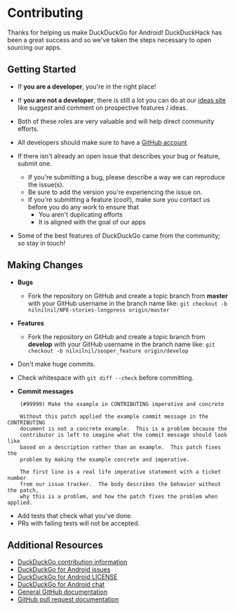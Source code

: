 # Contributing

Thanks for helping us make DuckDuckGo for Android! DuckDuckHack has been a
great success and so we've taken the steps necessary to open sourcing our apps.

## Getting Started

* If **you are a developer**, you're in the right place!
* If **you are not a developer**, there is still a lot you can do at our [ideas site](http://ideas.duckduckhack.com/) like suggest and comment on prospective features / ideas.
* Both of these roles are very valuable and will help direct community efforts.

* All developers should make sure to have a [GitHub account](https://github.com/signup/free)
* If there isn't already an open issue that describes your bug or feature, submit one.
  * If you're submitting a bug, please describe a way we can reproduce the issue(s).
  * Be sure to add the version you're experiencing the issue on.
  * If you're submitting a feature (cool!), make sure you contact us before you do any work to ensure that
    * You aren't duplicating efforts
    * It is aligned with the goal of our apps
* Some of the best features of DuckDuckGo came from the community; so stay in touch!


## Making Changes

* **Bugs**
  * Fork the repository on GitHub and create a topic branch from **master** with your GitHub username in the branch name like:
  `git checkout -b nilnilnil/NPE-stories-longpress origin/master`
* **Features**
  * Fork the repository on GitHub and create a topic branch from **develop** with your GitHub username in the branch name like:
  `git checkout -b nilnilnil/sooper_feature origin/develop`
* Don't make huge commits.
* Check whitespace with `git diff --check` before committing.

* **Commit messages**

````
    (#99999) Make the example in CONTRIBUTING imperative and concrete

    Without this patch applied the example commit message in the CONTRIBUTING
    document is not a concrete example.  This is a problem because the
    contributor is left to imagine what the commit message should look like
    based on a description rather than an example.  This patch fixes the
    problem by making the example concrete and imperative.

    The first line is a real life imperative statement with a ticket number
    from our issue tracker.  The body describes the behavior without the patch,
    why this is a problem, and how the patch fixes the problem when applied.
````

* Add tests that check what you've done.
* PRs with failing tests will not be accepted.

## Additional Resources

* [DuckDuckGo contribution information](http://help.dukgo.com/customer/portal/articles/378777-contributing)
* [DuckDuckGo for Android issues]()
* [DuckDuckGo for Android LICENSE]()
* [DuckDuckGo for Android chat](https://dukgo.com/blog/using-pidgin-with-xmpp-jabber)
* [General GitHub documentation](http://help.github.com/)
* [GitHub pull request documentation](http://help.github.com/send-pull-requests/)
